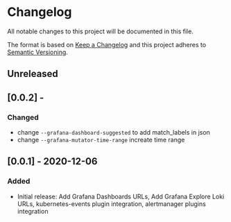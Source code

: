 # Changelog
All notable changes to this project will be documented in this file.

The format is based on [Keep a Changelog](http://keepachangelog.com/en/1.0.0/)
and this project adheres to [Semantic
Versioning](http://semver.org/spec/v2.0.0.html).

## Unreleased

## [0.0.2] - 

### Changed
- change `--grafana-dashboard-suggested` to add match_labels in json
- change `--grafana-mutator-time-range` increate time range


## [0.0.1] - 2020-12-06

### Added
- Initial release: Add Grafana Dashboards URLs, Add Grafana Explore Loki URLs, kubernetes-events plugin integration, alertmanager plugins integration
